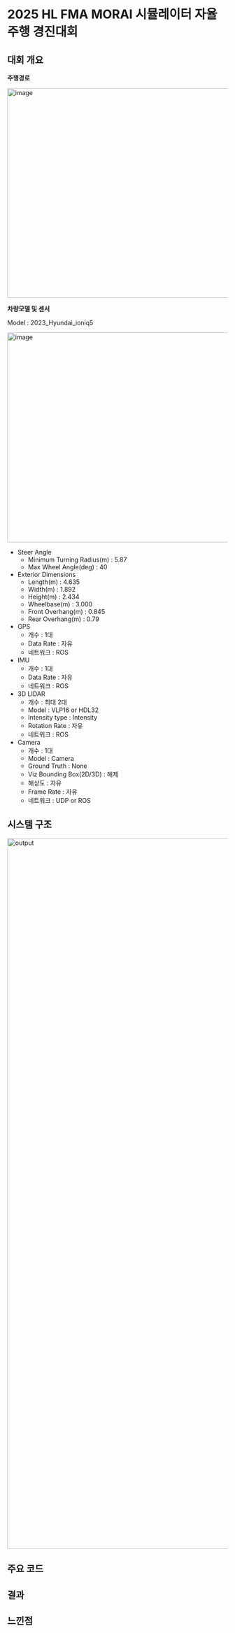 # 2025 HL FMA MORAI 시뮬레이터 자율주행 경진대회

## 대회 개요
**주행경로**

<img width="640" height="480" alt="image" src="https://github.com/user-attachments/assets/b6b90f6d-a36d-4098-9637-afcc089d929d" />

**차량모델 및 센서**

Model : 2023_Hyundai_ioniq5

<img width="640" height="480" alt="image" src="https://github.com/user-attachments/assets/2358bbea-1022-4106-bd51-3b716d7c6f66" />

- Steer Angle
  - Minimum Turning Radius(m) : 5.87
  - Max Wheel Angle(deg) : 40
- Exterior Dimensions
  - Length(m) : 4.635
  - Width(m) : 1.892
  - Height(m) : 2.434
  - Wheelbase(m) : 3.000
  - Front Overhang(m) : 0.845
  - Rear Overhang(m) : 0.79
- GPS
  - 개수 : 1대
  - Data Rate :  자유
  - 네트워크 : ROS
- IMU
  - 개수 : 1대
  - Data Rate :  자유
  - 네트워크 : ROS
- 3D LIDAR
  - 개수 : 최대 2대
  - Model : VLP16 or HDL32
  - Intensity type : Intensity
  - Rotation Rate : 자유
  - 네트워크 : ROS
- Camera
  - 개수 : 1대
  - Model : Camera
  - Ground Truth : None
  - Viz Bounding Box(2D/3D) : 해제
  - 해상도 : 자유
  - Frame Rate : 자유
  - 네트워크 : UDP or ROS


## 시스템 구조

<img width="2210" height="1626" alt="output" src="https://github.com/user-attachments/assets/f03ed289-bd91-47de-879d-44f947b4f428" />

## 주요 코드



## 결과

## 느낀점

